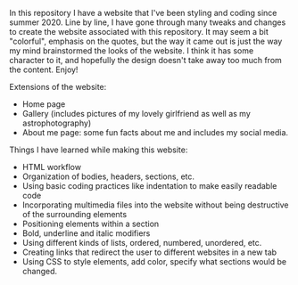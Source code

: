 In this repository I have a website that I've been styling and coding since summer 2020. Line by line, I have gone through many tweaks and changes to create the website
associated with this repository. It may seem a bit "colorful", emphasis on the quotes, but the way it came out is just the way my mind brainstormed
the looks of the website. I think it has some character to it, and hopefully the design doesn't take away too much from the content. Enjoy!

Extensions of the website:
- Home page
- Gallery (includes pictures of my lovely girlfriend as well as my astrophotography)
- About me page: some fun facts about me and includes my social media.

Things I have learned while making this website:
- HTML workflow
- Organization of bodies, headers, sections, etc.
- Using basic coding practices like indentation to make easily readable code
- Incorporating multimedia files into the website without being destructive of the surrounding elements
- Positioning elements within a section
- Bold, underline and italic modifiers
- Using different kinds of lists, ordered, numbered, unordered, etc.
- Creating links that redirect the user to different websites in a new tab
- Using CSS to style elements, add color, specify what sections would be changed.
